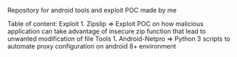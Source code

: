 Repository for android tools and exploit POC made by me

Table of content:
  Exploit
    1. Zipslip
        => Exploit POC on how malicious application can take advantage of insecure zip function that lead to unwanted modification of file
  Tools
    1. Android-Netpro
        => Python 3 scripts to automate proxy configuration on android 8+ environment
